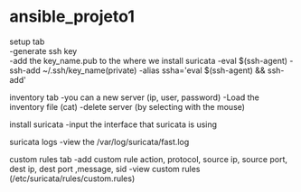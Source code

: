 # ansible_projeto1

setup tab	
	-generate ssh key	
	-add the key_name.pub to the where we install suricata
	-eval $(ssh-agent)
	-ssh-add ~/.ssh/key_name(private)
	-alias ssha='eval $(ssh-agent) && ssh-add'

inventory tab
	-you can a new server (ip, user, password)
	-Load the inventory file (cat)
	-delete server (by selecting with the mouse)

install suricata
	-input the interface that suricata is using

suricata logs
	-view the /var/log/suricata/fast.log

custom rules tab
	-add custom rule
		action, protocol, source ip, source port, dest ip, dest port ,message, sid
	-view custom rules (/etc/suricata/rules/custom.rules)
